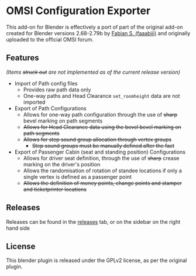 # OMSI Configuration Exporter 

This add-on for Blender is effectively a port of part of the original add-on created for Blender versions 2.68-2.79b by [Fabian S. (faaabiii)](https://forum.omnibussimulator.de/forum/index.php?thread/29488-blender-addon-omsi-konfigurationsdateien-exporter-v1-2-neu-passengercabinexporte/) and originally uploaded to the official OMSI forum. 

## Features

*(Items ~~struck out~~ are not implemented as of the current release version)*

- Import of Path config files
  - Provides raw path data only
  - One-way paths and Head Clearance `set_roomheight` data are not imported
- Export of Path Configurations
  - Allows for one-way path configuration through the use of ~~sharp~~ bevel marking on path segments 
  - ~~Allows for Head Clearance data using the bevel bevel marking on path segments~~
  - ~~Allows for step sound group allocation through vertex groups~~
    - ~~Step sound groups must be manually defined after the fact~~
- Export of Passenger Cabin (seat and standing position) Configurations
  - Allows for driver seat definition, through the use of ~~sharp~~ crease marking on the driver's position 
  - Allows the randomisation of rotation of standee locations if only a single vertex is defined as a passenger point
  - ~~Allows the definition of money points, change points and stamper and ticketprinter locations~~

## Releases

Releases can be found in the [releases](https://github.com/jem-suu/io_scene_omsipath/releases) tab, or on the sidebar on the right hand side
 
## License

This blender plugin is released under the GPLv2 license, as per the original plugin.
